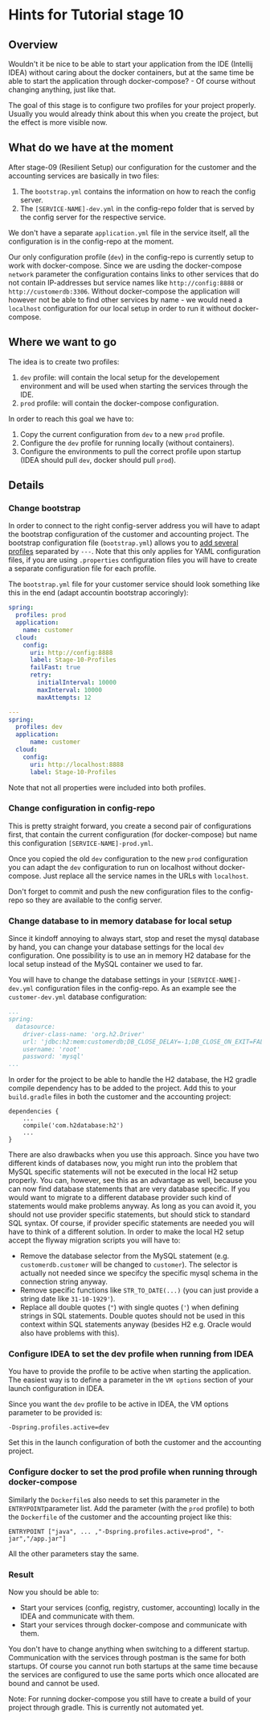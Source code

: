 # Hints for Tutorial stage 10

## Overview

Wouldn't it be nice to be able to start your application from the IDE (Intellij IDEA) without caring about the docker containers, but at the same time be able to start the application through docker-compose? - Of course without changing anything, just like that.

The goal of this stage is to configure two profiles for your project properly. Usually you would already think about this when you create the project, but the effect is more visible now.

## What do we have at the moment

After stage-09 (Resilient Setup) our configuration for the customer and the accounting services are basically in two files:

1. The ```bootstrap.yml``` contains the information on how to reach the config server.
2. The ```[SERVICE-NAME]-dev.yml``` in the config-repo folder that is served by the config server for the respective service.

We don't have a separate ```application.yml``` file in the service itself, all the configuration is in the config-repo at the moment.

Our only configuration profile (```dev```) in the config-repo is currently setup to work with docker-compose. Since we are usding the docker-compose ```network``` parameter the configuration contains links to other services that do not contain IP-addresses but service names like ```http://config:8888``` or ```http://customerdb:3306```. 
Without docker-compose the application will however not be able to find other services by name - we would need a  ```localhost``` configuration for our local setup in order to run it without docker-compose.


## Where we want to go

The idea is to create two profiles:

1. ```dev``` profile: will contain the local setup for the developement environment and will be used when starting the services through the IDE.
2. ```prod``` profile: will contain the docker-compose configuration.

In order to reach this goal we have to:

1. Copy the current configuration from ```dev``` to a new ```prod``` profile.
2. Configure the ```dev``` profile for running locally (without containers).
3. Configure the environments to pull the correct profile upon startup (IDEA should pull ```dev```, docker should pull ```prod```).

## Details

### Change bootstrap

In order to connect to the right config-server address you will have to adapt the bootstrap configuration of the customer and accounting project.
The bootstrap configuration file (```bootstrap.yml```) allows you to [add several profiles](https://stackoverflow.com/questions/40981861/how-do-you-properly-set-different-spring-profiles-in-bootstrap-file-for-spring) separated by ```---```. Note that this only applies for YAML configuration files, if you are using ```.properties``` configuration files you will have to create a separate configuration file for each profile.

The ```bootstrap.yml``` file for your customer service should look something like this in the end (adapt accountin bootstrap accoringly):

```YAML
spring:
  profiles: prod
  application:
    name: customer
  cloud:
    config:
      uri: http://config:8888
      label: Stage-10-Profiles
      failFast: true
      retry:
        initialInterval: 10000
        maxInterval: 10000
        maxAttempts: 12

---
spring:
  profiles: dev
  application:
      name: customer
  cloud:
    config:
      uri: http://localhost:8888
      label: Stage-10-Profiles
```

Note that not all properties were included into both profiles. 

### Change configuration in config-repo

This is pretty straight forward, you create a second pair of configurations first, that contain the current configuration (for docker-compose) but name this configuration ```[SERVICE-NAME]-prod.yml```.

Once you copied the old ```dev``` configuration to the new ```prod``` configuration you can adapt the ```dev``` configuration to run on localhost without docker-compose. Just replace all the service names in the URLs with ```localhost```. 

Don't forget to commit and push the new configuration files to the config-repo so they are available to the config server.

### Change database to in memory database for local setup

Since it kindoff annoying to always start, stop and reset the mysql database by hand, you can change your database settings for the local ```dev``` configuration. One possibility is to use an in memory H2 database for the local setup instead of the MySQL container we used to far. 

You will have to change the database settings in your ```[SERVICE-NAME]-dev.yml``` configuration files in the config-repo. As an example see the ```customer-dev.yml``` database configuration:

```YAML
...
spring:
  datasource:
    driver-class-name: 'org.h2.Driver'
    url: 'jdbc:h2:mem:customerdb;DB_CLOSE_DELAY=-1;DB_CLOSE_ON_EXIT=FALSE'
    username: 'root'
    password: 'mysql'
...
```

In order for the project to be able to handle the H2 database, the H2 gradle compile dependency has to be added to the project. Add this to your ```build.gradle``` files in both the customer and the accounting project:

```
dependencies {
    ...
	compile('com.h2database:h2')
	...
}

``` 

There are also drawbacks when you use this approach. Since you have two different kinds of databases now, you might run into the problem that MySQL specific statements will not be executed in the local H2 setup properly. 
You can, however, see this as an advantage as well, because you can now find database statements that are very database specific. If you would want to migrate to a different database provider such kind of statements would make problems anyway. As long as you can avoid it, you should not use provider specific statements, but should stick to standard SQL syntax. Of course, if provider specific statements are needed you will have to think of a different solution.
In order to make the local H2 setup accept the flyway migration scripts you will have to:

* Remove the database selector from the MySQL statement (e.g. ```customerdb.customer``` will be changed to ```customer```). The selector is actually not needed since we specifcy the specific mysql schema in the connection string anyway.
* Remove specific functions like ```STR_TO_DATE(...)``` (you can just provide a string date like ```31-10-1929'```).
* Replace all double quotes (```"```) with single quotes (```'```) when defining strings in SQL statements. Double quotes should not be used in this context within SQL statements anyway (besides H2 e.g. Oracle would also have problems with this).

### Configure IDEA to set the dev profile when running from IDEA

You have to provide the profile to be active when starting the application. The easiest way is to define a parameter in the ```VM options``` section of your launch configuration in IDEA. 

Since you want the ```dev``` profile to be active in IDEA, the VM options parameter to be provided is:
```
-Dspring.profiles.active=dev
```

Set this in the launch configuration of both the customer and the accounting project.

### Configure docker to set the prod profile when running through docker-compose

Similarly the ```Dockerfile```s also needs to set this parameter in the ```ENTRYPOINT```parameter list. Add the parameter (with the ```prod``` profile) to both the ```Dockerfile``` of the customer and the accounting project like this:

```
ENTRYPOINT ["java", ... ,"-Dspring.profiles.active=prod", "-jar","/app.jar"]
```

All the other parameters stay the same.

### Result

Now you should be able to: 

* Start your services (config, registry, customer, accounting) locally in the IDEA and communicate with them.
* Start your services through docker-compose and communicate with them.

You don't have to change anything when switching to a different startup. Communication with the services through postman is the same for both startups. Of course you cannot run both startups at the same time because the services are configured to use the same ports which once allocated are bound and cannot be used.

Note: For running docker-compose you still have to create a build of your project through gradle. This is currently not automated yet. 




